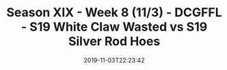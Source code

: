 ---
title: Season XIX - Week 8 (11/3) - DCGFFL - S19 White Claw Wasted vs S19 Silver Rod
  Hoes
teams-score:
- team: _teams/white.md
  score: 25
- team: _teams/silver.md
  score: 26
mvp: Kris, JC
game-ball: Chris, Sam
sportsperson: Andrew, Robert
season: 19
week: 8
date: '2019-11-03T22:23:42'
pageid: season-xix-week-8-11-3-7027-vs-7024
---